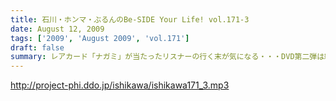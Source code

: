 ```yaml
---
title: 石川・ホンマ・ぶるんのBe-SIDE Your Life! vol.171-3
date: August 12, 2009
tags: ['2009', 'August 2009', 'vol.171']
draft: false
summary: レアカード「ナガミ」が当たったリスナーの行く末が気になる・・・DVD第二弾は絶賛発売中で。そして、ほどよく売れて欲しいのです。NAMAE
---
```


http://project-phi.ddo.jp/ishikawa/ishikawa171_3.mp3
